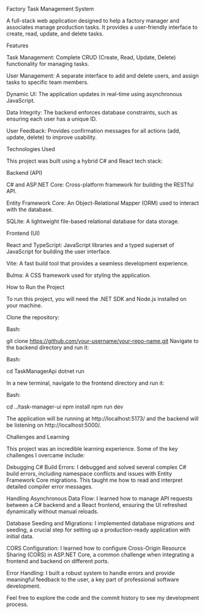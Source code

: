 Factory Task Management System

A full-stack web application designed to help a factory manager and associates manage production tasks. It provides a user-friendly interface to create, read, update, and delete tasks.

Features

Task Management: Complete CRUD (Create, Read, Update, Delete) functionality for managing tasks.

User Management: A separate interface to add and delete users, and assign tasks to specific team members.

Dynamic UI: The application updates in real-time using asynchronous JavaScript.

Data Integrity: The backend enforces database constraints, such as ensuring each user has a unique ID.

User Feedback: Provides confirmation messages for all actions (add, update, delete) to improve usability.

Technologies Used 

This project was built using a hybrid C# and React tech stack:

Backend (API)

C# and ASP.NET Core: Cross-platform framework for building the RESTful API.

Entity Framework Core: An Object-Relational Mapper (ORM) used to interact with the database.

SQLite: A lightweight file-based relational database for data storage.

Frontend (UI)

React and TypeScript: JavaScript libraries and a typed superset of JavaScript for building the user interface.

Vite: A fast build tool that provides a seamless development experience.

Bulma: A CSS framework used for styling the application.

How to Run the Project 

To run this project, you will need the .NET SDK and Node.js installed on your machine.

Clone the repository:

Bash:

git clone https://github.com/your-username/your-repo-name.git
Navigate to the backend directory and run it:

Bash:

cd TaskManagerApi
dotnet run

In a new terminal, navigate to the frontend directory and run it:

Bash:

cd ../task-manager-ui
npm install
npm run dev

The application will be running at http://localhost:5173/ and the backend will be listening on http://localhost:5000/.

Challenges and Learning 

This project was an incredible learning experience. Some of the key challenges I overcame include:

Debugging C# Build Errors: I debugged and solved several complex C# build errors, including namespace conflicts and issues with Entity Framework Core migrations. 
This taught me how to read and interpret detailed compiler error messages.

Handling Asynchronous Data Flow: I learned how to manage API requests between a C# backend and a React frontend, ensuring the UI refreshed dynamically without manual reloads.

Database Seeding and Migrations: I implemented database migrations and seeding, a crucial step for setting up a production-ready application with initial data.

CORS Configuration: I learned how to configure Cross-Origin Resource Sharing (CORS) in ASP.NET Core, a common challenge when integrating a frontend and backend on different ports.

Error Handling: I built a robust system to handle errors and provide meaningful feedback to the user, a key part of professional software development.

Feel free to explore the code and the commit history to see my development process.

